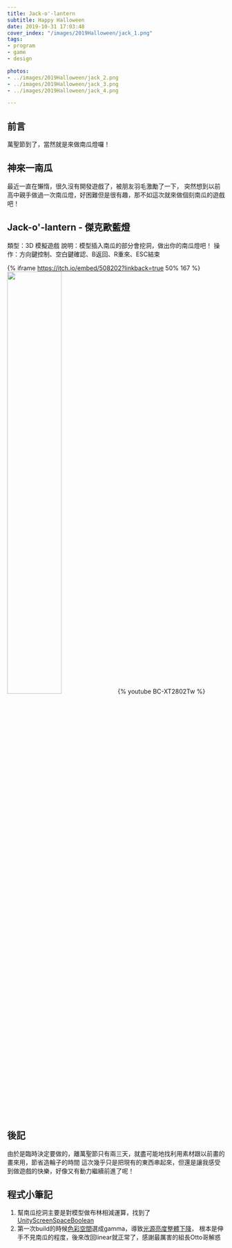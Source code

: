 ```yaml
---
title: Jack-o'-lantern
subtitle: Happy Halloween
date: 2019-10-31 17:03:48
cover_index: "/images/2019Halloween/jack_1.png"
tags:
- program
- game
- design

photos:
- ../images/2019Halloween/jack_2.png
- ../images/2019Halloween/jack_3.png
- ../images/2019Halloween/jack_4.png

---
```

## 前言
萬聖節到了，當然就是來做南瓜燈囉！

## 神來一南瓜
最近一直在懶惰，很久沒有開發遊戲了，被朋友羽毛激勵了一下，
突然想到以前高中親手做過一次南瓜燈，好困難但是很有趣，那不如這次就來做個刻南瓜的遊戲吧！

## Jack-o'-lantern - 傑克歐藍燈
類型：3D 模擬遊戲
說明：模型插入南瓜的部分會挖洞，做出你的南瓜燈吧！
操作：方向鍵控制、空白鍵確認、B返回、R重來、ESC結束

{% iframe https://itch.io/embed/508202?linkback=true 50% 167 %}
<a href="https://github.com/aekly268/Halloween2019"><img src="https://gh-card.dev/repos/aekly268/Halloween2019.svg" width="50%"></a>
{% youtube BC-XT2802Tw %}

## 後記
由於是臨時決定要做的，離萬聖節只有兩三天，就盡可能地找利用素材跟以前畫的畫來用，節省造輪子的時間
這次幾乎只是把現有的東西串起來，但還是讓我感受到做遊戲的快樂，好像又有動力繼續前進了呢！

## 程式小筆記

1. 幫南瓜挖洞主要是對模型做布林相減運算，找到了[UnityScreenSpaceBoolean](https://github.com/hecomi/UnityScreenSpaceBoolean)
2. 第一次build的時候[色彩空間](https://zhuanlan.zhihu.com/p/66558476)選成gamma，導致[光源亮度整體下降](https://learnopengl-cn.readthedocs.io/zh/latest/05%20Advanced%20Lighting/02%20Gamma%20Correction/)，
根本是伸手不見南瓜的程度，後來改回linear就正常了，感謝最厲害的組長Otto哥解惑



